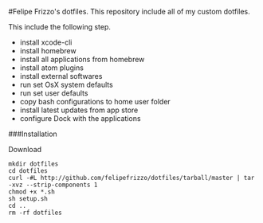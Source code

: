#Felipe Frizzo's dotfiles.
This repository include all of my custom dotfiles.

This include the following step.

* install xcode-cli
* install homebrew
* install all applications from homebrew
* install atom plugins
* install external softwares
* run set OsX system defaults
* run set user defaults
* copy bash configurations to home user folder
* install latest updates from app store
* configure Dock with the applications

###Installation

Download
```shell
mkdir dotfiles
cd dotfiles
curl -#L http://github.com/felipefrizzo/dotfiles/tarball/master | tar -xvz --strip-components 1
chmod +x *.sh
sh setup.sh
cd ..
rm -rf dotfiles
```
